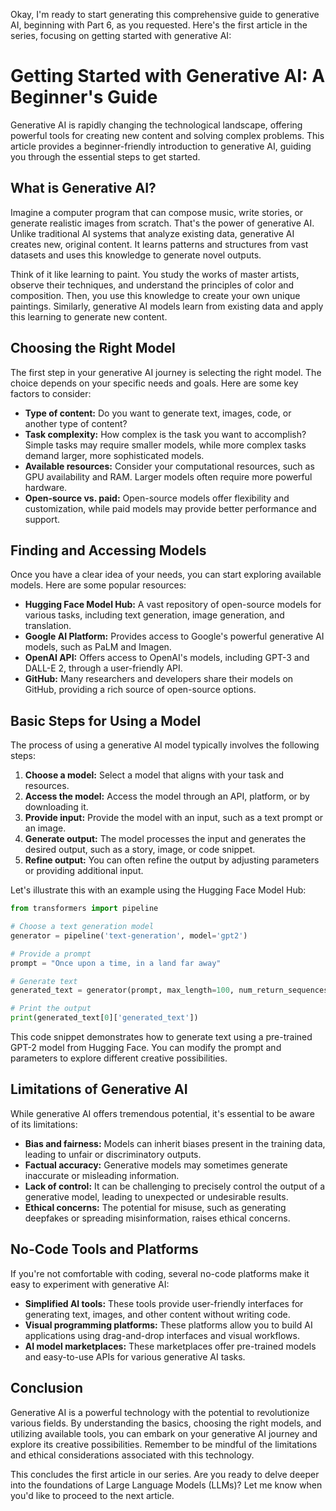 Okay, I'm ready to start generating this comprehensive guide to generative AI, beginning with Part 6, as you requested. Here's the first article in the series, focusing on getting started with generative AI:

#  Getting Started with Generative AI: A Beginner's Guide

Generative AI is rapidly changing the technological landscape, offering powerful tools for creating new content and solving complex problems. This article provides a beginner-friendly introduction to generative AI, guiding you through the essential steps to get started.

## What is Generative AI?

Imagine a computer program that can compose music, write stories, or generate realistic images from scratch. That's the power of generative AI. Unlike traditional AI systems that analyze existing data, generative AI creates new, original content. It learns patterns and structures from vast datasets and uses this knowledge to generate novel outputs.

Think of it like learning to paint. You study the works of master artists, observe their techniques, and understand the principles of color and composition. Then, you use this knowledge to create your own unique paintings. Similarly, generative AI models learn from existing data and apply this learning to generate new content.

## Choosing the Right Model

The first step in your generative AI journey is selecting the right model. The choice depends on your specific needs and goals. Here are some key factors to consider:

* **Type of content:** Do you want to generate text, images, code, or another type of content?
* **Task complexity:** How complex is the task you want to accomplish? Simple tasks may require smaller models, while more complex tasks demand larger, more sophisticated models.
* **Available resources:** Consider your computational resources, such as GPU availability and RAM. Larger models often require more powerful hardware.
* **Open-source vs. paid:** Open-source models offer flexibility and customization, while paid models may provide better performance and support.

## Finding and Accessing Models

Once you have a clear idea of your needs, you can start exploring available models. Here are some popular resources:

* **Hugging Face Model Hub:** A vast repository of open-source models for various tasks, including text generation, image generation, and translation.
* **Google AI Platform:** Provides access to Google's powerful generative AI models, such as PaLM and Imagen.
* **OpenAI API:** Offers access to OpenAI's models, including GPT-3 and DALL-E 2, through a user-friendly API.
* **GitHub:** Many researchers and developers share their models on GitHub, providing a rich source of open-source options.

## Basic Steps for Using a Model

The process of using a generative AI model typically involves the following steps:

1. **Choose a model:** Select a model that aligns with your task and resources.
2. **Access the model:** Access the model through an API, platform, or by downloading it.
3. **Provide input:** Provide the model with an input, such as a text prompt or an image.
4. **Generate output:** The model processes the input and generates the desired output, such as a story, image, or code snippet.
5. **Refine output:** You can often refine the output by adjusting parameters or providing additional input.

Let's illustrate this with an example using the Hugging Face Model Hub:

```python
from transformers import pipeline

# Choose a text generation model
generator = pipeline('text-generation', model='gpt2')

# Provide a prompt
prompt = "Once upon a time, in a land far away"

# Generate text
generated_text = generator(prompt, max_length=100, num_return_sequences=1)

# Print the output
print(generated_text[0]['generated_text'])
```

This code snippet demonstrates how to generate text using a pre-trained GPT-2 model from Hugging Face. You can modify the prompt and parameters to explore different creative possibilities.

## Limitations of Generative AI

While generative AI offers tremendous potential, it's essential to be aware of its limitations:

* **Bias and fairness:** Models can inherit biases present in the training data, leading to unfair or discriminatory outputs.
* **Factual accuracy:** Generative models may sometimes generate inaccurate or misleading information.
* **Lack of control:** It can be challenging to precisely control the output of a generative model, leading to unexpected or undesirable results.
* **Ethical concerns:** The potential for misuse, such as generating deepfakes or spreading misinformation, raises ethical concerns.

## No-Code Tools and Platforms

If you're not comfortable with coding, several no-code platforms make it easy to experiment with generative AI:

* **Simplified AI tools:** These tools provide user-friendly interfaces for generating text, images, and other content without writing code.
* **Visual programming platforms:** These platforms allow you to build AI applications using drag-and-drop interfaces and visual workflows.
* **AI model marketplaces:** These marketplaces offer pre-trained models and easy-to-use APIs for various generative AI tasks.

## Conclusion

Generative AI is a powerful technology with the potential to revolutionize various fields. By understanding the basics, choosing the right models, and utilizing available tools, you can embark on your generative AI journey and explore its creative possibilities. Remember to be mindful of the limitations and ethical considerations associated with this technology. 

This concludes the first article in our series. Are you ready to delve deeper into the foundations of Large Language Models (LLMs)? Let me know when you'd like to proceed to the next article.
